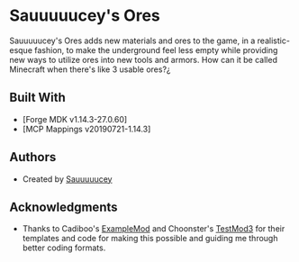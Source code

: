 # Sauuuuucey's Ores

Sauuuuucey's Ores adds new materials and ores to the game, in a realistic-esque fashion, to make the underground feel less empty while providing new ways to utilize ores into new tools and armors. How can it be called Minecraft when there's like 3 usable ores?¿

## Built With

* [Forge MDK v1.14.3-27.0.60]
* [MCP Mappings v20190721-1.14.3]

## Authors

* Created by [Sauuuuucey](https://github.com/Sauuuuucey)

## Acknowledgments

* Thanks to Cadiboo's [ExampleMod](https://github.com/Cadiboo/Example-Mod/tree/1.14.3/src/main/java/io/github/cadiboo/examplemod) and Choonster's [TestMod3](https://github.com/Choonster-Minecraft-Mods/TestMod3/tree/1.14.3) for their templates and code for making this possible and guiding me through better coding formats.
